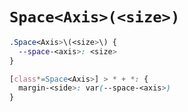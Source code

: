 # `Space<Axis>(<size>)`

```css
.Space<Axis>\(<size>\) {
  --space-<axis>: <size>
}

[class*=Space<Axis>] > * + *: {
  margin-<side>: var(--space-<axis>)
}
```
